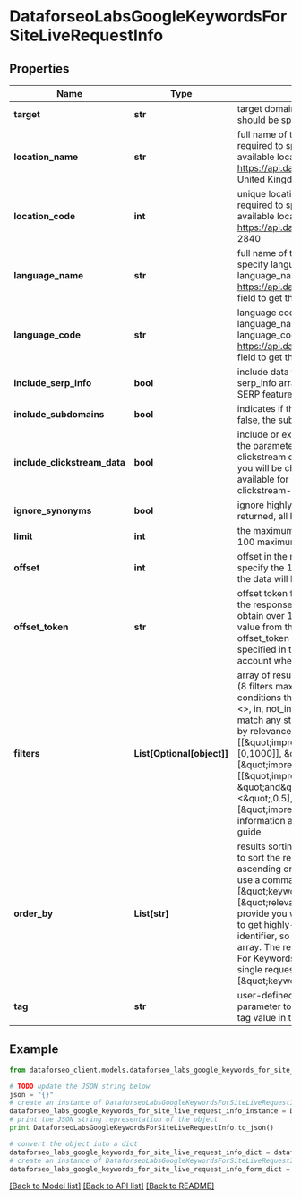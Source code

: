 # DataforseoLabsGoogleKeywordsForSiteLiveRequestInfo


## Properties

Name | Type | Description | Notes
------------ | ------------- | ------------- | -------------
**target** | **str** | target domain required field the domain name of the target website the domain should be specified without https:// or www. | [optional] 
**location_name** | **str** | full name of the location required field if you don’t specify location_code Note: it is required to specify either location_name or location_code you can receive the list of available locations with their location_name by making a separate request to the https://api.dataforseo.com/v3/dataforseo_labs/locations_and_languages example: United Kingdom | [optional] 
**location_code** | **int** | unique location identifier required field if you don’t specify location_name Note: it is required to specify either location_name or location_code you can receive the list of available locations with their location_code by making a separate request to the https://api.dataforseo.com/v3/dataforseo_labs/locations_and_languages example: 2840 | [optional] 
**language_name** | **str** | full name of the language optional field if you use this field, you don’t need to specify language_code you can receive the list of available languages with their language_name by making a separate request to the https://api.dataforseo.com/v3/dataforseo_labs/locations_and_languages ignore this field to get the results for all available languages example: English | [optional] 
**language_code** | **str** | language code optional field if you use this field, you don’t need to specify language_name you can receive the list of available languages with their language_code by making a separate request to the https://api.dataforseo.com/v3/dataforseo_labs/locations_and_languages ignore this field to get the results for all available languages example: en | [optional] 
**include_serp_info** | **bool** | include data from SERP for each keyword optional field if set to true, we will return a serp_info array containing SERP data (number of search results, relevant URL, and SERP features) for every keyword in the response default value: false | [optional] 
**include_subdomains** | **bool** | indicates if the subdomains will be included in the search optional field if set to false, the subdomains will be ignored default value: true | [optional] 
**include_clickstream_data** | **bool** | include or exclude data from clickstream-based metrics in the result optional field if the parameter is set to true, you will receive clickstream_keyword_info object with clickstream data in the response default value: false with this parameter enabled, you will be charged double the price for the request Note: clickstream data is available for roughly 15% of keywords in the response learn more about how clickstream-based metrics are calculated in this help center article | [optional] 
**ignore_synonyms** | **bool** | ignore highly similar keywords optional field if set to true only core keywords will be returned, all highly similar keywords will be excluded; default value: false | [optional] 
**limit** | **int** | the maximum number of keywords in the results array optional field default value: 100 maximum value: 1000 | [optional] 
**offset** | **int** | offset in the results array of returned keywords optional field default value: 0 if you specify the 10 value, the first ten keywords in the results array will be omitted and the data will be provided for the successive keywords | [optional] 
**offset_token** | **str** | offset token for subsequent requests optional field provided in the identical filed of the response to each request; use this parameter to avoid timeouts while trying to obtain over 10,000 results in a single request; by specifying the unique offset_token value from the response array, you will get the subsequent results of the initial task; offset_token values are unique for each subsequent task Note: if the offset_token is specified in the request, all other parameters except limit will not be taken into account when processing a task. | [optional] 
**filters** | **List[Optional[object]]** | array of results filtering parameters optional field you can add several filters at once (8 filters maximum) you should set a logical operator and, or between the conditions the following operators are supported: regex, not_regex, &lt;, &lt;&#x3D;, &gt;, &gt;&#x3D;, &#x3D;, &lt;&gt;, in, not_in, like, not_like you can use the % operator with like and not_like to match any string of zero or more characters note that you can not filter the results by relevance example: [\&quot;keyword_info.search_volume\&quot;,\&quot;&gt;\&quot;,0] [[\&quot;impressions_info.daily_impressions_average\&quot;,\&quot;in\&quot;,[0,1000]], \&quot;and\&quot;, [\&quot;impressions_info.ad_position_average\&quot;,\&quot;&lt;\&quot;,3]][[\&quot;impressions_info.ad_position_average\&quot;,\&quot;&gt;\&quot;,0], \&quot;and\&quot;, [[\&quot;impressions_info.cpc_max\&quot;,\&quot;&lt;\&quot;,0.5],\&quot;or\&quot;,[\&quot;impressions_info.daily_clicks_max\&quot;,\&quot;&gt;&#x3D;\&quot;,10]]] for more information about filters, please refer to Dataforseo Labs – Filters or this help center guide | [optional] 
**order_by** | **List[str]** | results sorting rules optional field you can use the same values as in the filters array to sort the results possible sorting types: asc – results will be sorted in the ascending order desc – results will be sorted in the descending order you should use a comma to set up a sorting parameter example: [\&quot;keyword_info.competition,desc\&quot;] default rule: [\&quot;relevance,desc\&quot;] relevance is used as the default sorting rule to provide you with the closest keyword ideas. We recommend using this sorting rule to get highly-relevant search terms. Note that relevance is only our internal system identifier, so it can not be used as a filter, and you will not find this field in the result array. The relevance score is based on a similar principle as used in the Keywords For Keywords endpoint.note that you can set no more than three sorting rules in a single request you should use a comma to separate several sorting rules example: [\&quot;keyword_info.search_volume,desc\&quot;,\&quot;keyword_info.cpc,asc\&quot;] | [optional] 
**tag** | **str** | user-defined task identifier optional field the character limit is 255 you can use this parameter to identify the task and match it with the result you will find the specified tag value in the data object of the response | [optional] 

## Example

```python
from dataforseo_client.models.dataforseo_labs_google_keywords_for_site_live_request_info import DataforseoLabsGoogleKeywordsForSiteLiveRequestInfo

# TODO update the JSON string below
json = "{}"
# create an instance of DataforseoLabsGoogleKeywordsForSiteLiveRequestInfo from a JSON string
dataforseo_labs_google_keywords_for_site_live_request_info_instance = DataforseoLabsGoogleKeywordsForSiteLiveRequestInfo.from_json(json)
# print the JSON string representation of the object
print DataforseoLabsGoogleKeywordsForSiteLiveRequestInfo.to_json()

# convert the object into a dict
dataforseo_labs_google_keywords_for_site_live_request_info_dict = dataforseo_labs_google_keywords_for_site_live_request_info_instance.to_dict()
# create an instance of DataforseoLabsGoogleKeywordsForSiteLiveRequestInfo from a dict
dataforseo_labs_google_keywords_for_site_live_request_info_form_dict = dataforseo_labs_google_keywords_for_site_live_request_info.from_dict(dataforseo_labs_google_keywords_for_site_live_request_info_dict)
```
[[Back to Model list]](../README.md#documentation-for-models) [[Back to API list]](../README.md#documentation-for-api-endpoints) [[Back to README]](../README.md)



